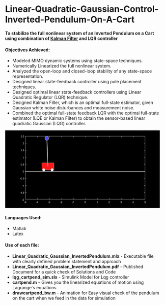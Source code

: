 # Linear-Quadratic-Gaussian-Control-Inverted-Pendulum-On-A-Cart

**To stabilize the full nonlinear system of an Inverted Pendulum on a Cart using combination of [Kalman Filter](https://en.wikipedia.org/wiki/Kalman_filter) and LQR controller** 

#### Objectives Achieved: 

- Modeled MIMO dynamic systems using state-space techniques.
- Numerically Linearized the full nonlinear system.
- Analyzed the open-loop and closed-loop stability of any state-space representation.
- Designed linear state-feedback controller using pole placement techniques.
- Designed optimal linear state-feedback controllers using Linear Quadratic Regulator (LQR) technique.
- Designed Kalman Filter, which is an optimal full-state estimator, given Gaussian white noise disturbances and measurement noise.
- Combined the optimal full-state feedback LQR with the optimal full-state estimator (LQE or Kalman Filter) to obtain the sensor-based linear quadratic Gaussian (LQG) controller.

<p align="center"><img src="LQR_Trial.gif">  </p>



#### Languages Used:
- Matlab
- Latex 

#### Use of each file:
- **Linear_Quadratic_Gaussian_InvertedPendulum.mlx** - Executable file with clearly defined problem statement and approach
- **Linear_Quadratic_Gaussian_InvertedPendulum.pdf** - Published Document for a quick check of Solutions and Code
- **lqg_cartpend_sim.slx** - Simulink Model for Lqg controller
- **cartpend.m** - Gives you the linearized equations of motion using Lagrange's equations
- **drawcartpend_bw.m** - Animation for Easy visual check of the pendulum on the cart when we feed in the data for simulation
